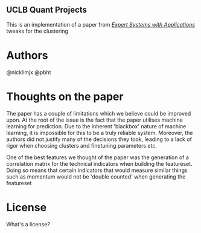 ## UCLB Quant Projects

This is an implementation of a paper from [*Expert Systems with Applications*](https://www.sciencedirect.com/science/article/abs/pii/S0957417422004353) tweaks for the clustering

# Authors

@nicklimjx
@pbht

# Thoughts on the paper

The paper has a couple of limitations which we believe could be improved upon. At the root of the issue is the fact that the paper utilises machine learning for prediction. Due to the inherent 'blackbox' nature of machine learning, it is impossible for this to be a truly reliable system. Moreover, the authors did not justify many of the decisions they took, leading to a lack of rigor when choosing clusters and finetuning parameters etc.

One of the best features we thought of the paper was the generation of a correlation matrix for the technical indicators when building the featureset. Doing so means that certain indicators that would measure similar things such as momentum would not be 'double counted' when generating the featureset

# License

What's a license?